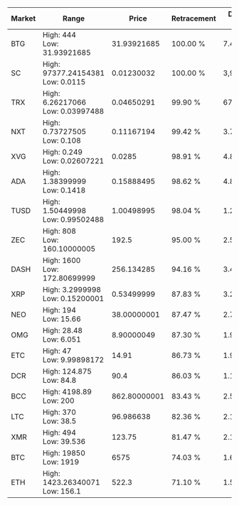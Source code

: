 | Market | Range | Price| Retracement | Doubles to 50% |
| --- | --- | --- | --- | --- |
| BTG | High: 444<br />Low: 31.93921685 | 31.93921685 | 100.00 % | 7.45 |
| SC | High: 97377.24154381<br />Low: 0.0115 | 0.01230032 | 100.00 % | 3,958,321.94 |
| TRX | High: 6.26217066<br />Low: 0.03997488 | 0.04650291 | 99.90 % | 67.76 |
| NXT | High: 0.73727505<br />Low: 0.108 | 0.11167194 | 99.42 % | 3.78 |
| XVG | High: 0.249<br />Low: 0.02607221 | 0.0285 | 98.91 % | 4.83 |
| ADA | High: 1.38399999<br />Low: 0.1418 | 0.15888495 | 98.62 % | 4.80 |
| TUSD | High: 1.50449998<br />Low: 0.99502488 | 1.00498995 | 98.04 % | 1.24 |
| ZEC | High: 808<br />Low: 160.10000005 | 192.5 | 95.00 % | 2.51 |
| DASH | High: 1600<br />Low: 172.80699999 | 256.134285 | 94.16 % | 3.46 |
| XRP | High: 3.2999998<br />Low: 0.15200001 | 0.53499999 | 87.83 % | 3.23 |
| NEO | High: 194<br />Low: 15.66 | 38.00000001 | 87.47 % | 2.76 |
| OMG | High: 28.48<br />Low: 6.051 | 8.90000049 | 87.30 % | 1.94 |
| ETC | High: 47<br />Low: 9.99898172 | 14.91 | 86.73 % | 1.91 |
| DCR | High: 124.875<br />Low: 84.8 | 90.4 | 86.03 % | 1.16 |
| BCC | High: 4198.89<br />Low: 200 | 862.80000001 | 83.43 % | 2.55 |
| LTC | High: 370<br />Low: 38.5 | 96.986638 | 82.36 % | 2.11 |
| XMR | High: 494<br />Low: 39.536 | 123.75 | 81.47 % | 2.16 |
| BTC | High: 19850<br />Low: 1919 | 6575 | 74.03 % | 1.66 |
| ETH | High: 1423.26340071<br />Low: 156.1 | 522.3 | 71.10 % | 1.51 |
